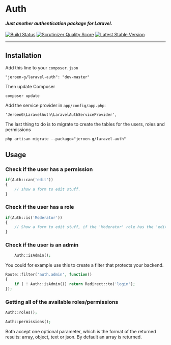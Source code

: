 # Auth #
#### *Just another authentication package for Laravel.* ####
[![Build Status](https://travis-ci.org/Jeroen-G/laravel-auth.png)](https://travis-ci.org/Jeroen-G/laravel-auth)
[![Scrutinizer Quality Score](https://scrutinizer-ci.com/g/Jeroen-G/laravel-auth/badges/quality-score.png?s=b6107724a6d670dbc77178e9283dd46e02b1ab05)](https://scrutinizer-ci.com/g/Jeroen-G/laravel-auth/)
[![Latest Stable Version](https://poser.pugx.org/jeroen-g/laravel-auth/v/stable.png)](https://packagist.org/packages/jeroen-g/laravel-auth)
- - -

## Installation ##

Add this line to your `composer.json`

	"jeroen-g/laravel-auth": "dev-master"

Then update Composer

    composer update

Add the service provider in `app/config/app.php`:

    'JeroenG\LaravelAuth\LaravelAuthServiceProvider',

The last thing to do is to migrate to create the tables for the users, roles and permissions

	php artisan migrate --package="jeroen-g/laravel-auth"

## Usage ##

### Check if the user has a permission ####

```php
if(Auth::can('edit'))
{
	// show a form to edit stuff.
}
```

### Check if the user has a role ####

```php
if(Auth::is('Moderator'))
{
	// Show a form to edit stuff, if the 'Moderator' role has the 'edit' permission.
}
```

### Check if the user is an admin ####

```php
	Auth::isAdmin();
```

You could for example use this to create a filter that protects your backend.

```php
Route::filter('auth.admin', function()
{
	if ( ! Auth::isAdmin()) return Redirect::to('login');
});
```

### Getting all of the available roles/permissions ###

```php
Auth::roles();

Auth::permissions();
```

Both accept one optional parameter, which is the format of the returned results: array, object, text or json. By default an array is returned.